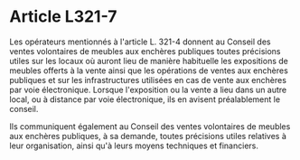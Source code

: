 # Article L321-7

Les opérateurs mentionnés à l'article L. 321-4 donnent au Conseil des ventes volontaires de meubles aux enchères publiques toutes précisions utiles sur les locaux où auront lieu de manière habituelle les expositions de meubles offerts à la vente ainsi que les opérations de ventes aux enchères publiques et sur les infrastructures utilisées en cas de vente aux enchères par voie électronique. Lorsque l'exposition ou la vente a lieu dans un autre local, ou à distance par voie électronique, ils en avisent préalablement le conseil.

Ils communiquent également au Conseil des ventes volontaires de meubles aux enchères publiques, à sa demande, toutes précisions utiles relatives à leur organisation, ainsi qu'à leurs moyens techniques et financiers.
